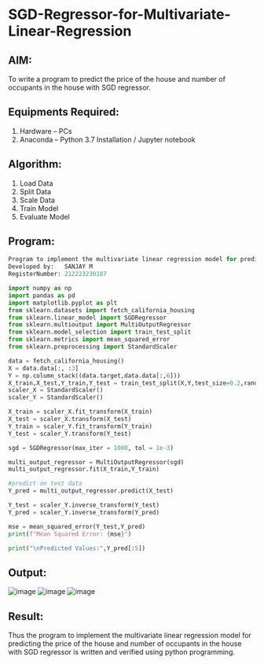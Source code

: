 # SGD-Regressor-for-Multivariate-Linear-Regression

## AIM:
To write a program to predict the price of the house and number of occupants in the house with SGD regressor.

## Equipments Required:
1. Hardware – PCs
2. Anaconda – Python 3.7 Installation / Jupyter notebook

## Algorithm:
1. Load Data
2. Split Data
3. Scale Data
4. Train Model
5. Evaluate Model
   

## Program:
```python
Program to implement the multivariate linear regression model for predicting the price of the house and number of occupants in the house with SGD regressor.
Developed by:   SANJAY M
RegisterNumber: 212223230187 
```

```python
import numpy as np
import pandas as pd
import matplotlib.pyplot as plt
from sklearn.datasets import fetch_california_housing
from sklearn.linear_model import SGDRegressor
from sklearn.multioutput import MultiOutputRegressor
from sklearn.model_selection import train_test_split
from sklearn.metrics import mean_squared_error
from sklearn.preprocessing import StandardScaler

data = fetch_california_housing()
X = data.data[:, :3]
Y = np.column_stack((data.target,data.data[:,6]))
X_train,X_test,Y_train,Y_test = train_test_split(X,Y,test_size=0.2,random_state=42)
scaler_X = StandardScaler()
scaler_Y = StandardScaler()

X_train = scaler_X.fit_transform(X_train)
X_test = scaler_X.transform(X_test)
Y_train = scaler_Y.fit_transform(Y_train)
Y_test = scaler_Y.transform(Y_test)

sgd = SGDRegressor(max_iter = 1000, tol = 1e-3)

multi_output_regressor = MultiOutputRegressor(sgd)
multi_output_regressor.fit(X_train,Y_train)

#predict on test data
Y_pred = multi_output_regressor.predict(X_test)

Y_test = scaler_Y.inverse_transform(Y_test)
Y_pred = scaler_Y.inverse_transform(Y_pred)

mse = mean_squared_error(Y_test,Y_pred)
print(f"Mean Squared Error: {mse}")

print("\nPredicted Values:",Y_pred[:5])
```

## Output:
![image](https://github.com/user-attachments/assets/a4ef809d-f59e-4fec-8976-908ab1e3ece0)
![image](https://github.com/user-attachments/assets/2564be76-7e2c-4897-9e2c-7d056e7a7088)
![image](https://github.com/user-attachments/assets/8c1ff8c4-f70e-4c4e-ba8a-2bfa4feba3ee)


## Result:
Thus the program to implement the multivariate linear regression model for predicting the price of the house and number of occupants in the house with SGD regressor is written and verified using python programming.
